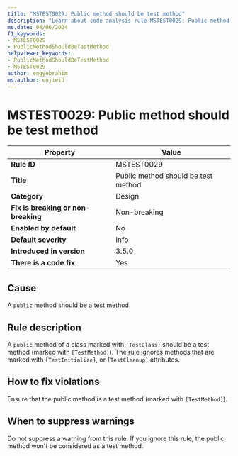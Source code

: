 ```yaml
---
title: "MSTEST0029: Public method should be test method"
description: "Learn about code analysis rule MSTEST0029: Public method should be test method"
ms.date: 04/06/2024
f1_keywords:
- MSTEST0029
- PublicMethodShouldBeTestMethod
helpviewer_keywords:
- PublicMethodShouldBeTestMethod
- MSTEST0029
author: engyebrahim
ms.author: enjieid
---
```

# MSTEST0029: Public method should be test method

| Property                            | Value                                        |
|-------------------------------------|----------------------------------------------|
| **Rule ID**                         | MSTEST0029                                   |
| **Title**                           | Public method should be test method          |
| **Category**                        | Design                                       |
| **Fix is breaking or non-breaking** | Non-breaking                                 |
| **Enabled by default**              | No                                           |
| **Default severity**                | Info                                         |
| **Introduced in version**           | 3.5.0                                        |
| **There is a code fix**             | Yes                                          |

## Cause

A `public` method should be a test method.

## Rule description

A `public` method of a class marked with `[TestClass]` should be a test method (marked with `[TestMethod]`). The rule ignores methods that are marked with `[TestInitialize]`, or `[TestCleanup]` attributes.

## How to fix violations

Ensure that the public method is a test method (marked with `[TestMethod]`).

## When to suppress warnings

Do not suppress a warning from this rule. If you ignore this rule, the public method won't be considered as a test method.
